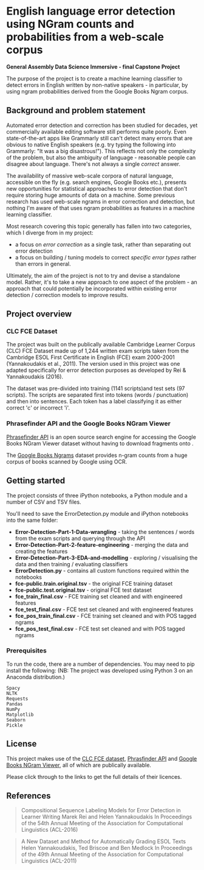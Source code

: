 # English language error detection using NGram counts and probabilities from a web-scale corpus

**General Assembly Data Science Immersive - final Capstone Project** 

The purpose of the project is to create a machine learning classifier to detect errors in English written by non-native speakers - in particular, by using ngram probabilities derived from the Google Books Ngram corpus. 


## Background and problem statement

Automated error detection and correction has been studied for decades, yet commercially available editing software still performs quite poorly. Even state-of-the-art apps like Grammarly still can't detect many errors that are obvious to native English speakers (e.g. try typing the following into Grammarly: "It was a big disastrous!"). This reflects not only the complexity of the problem, but also the ambiguity of language - reasonable people can disagree about language. There's not always a single <i>correct</i> answer.

The availability of massive web-scale corpora of natural language, accessible on the fly (e.g. search engines, Google Books etc.), presents new opportunities for statistical approaches to error detection that don't require storing huge amounts of data on a machine. Some previous research has used web-scale ngrams in error correction and detection, but nothing I'm aware of that uses ngram probabilities as features in a machine learning classifier.

Most research covering this topic generally has fallen into two categories, which I diverge from in my project:

- a focus on <i>error correction</i> as a single task, rather than separating out error detection
- a focus on building / tuning models to correct <i>specific error types</i> rather than errors in general.

Ultimately, the aim of the project is not to try and devise a standalone model. Rather, it's to take a new approach to one aspect of the problem - an approach that could potentially be incorporated within existing error detection / correction models to improve results.

## Project overview 

### CLC FCE Dataset

The project was built on the publically available Cambridge Learner Corpus (CLC) FCE Dataset made up of 1,244 written exam scripts taken from the Cambridge ESOL First Certificate in English (FCE) exam 2000-2001 (Yannakoudakis et al., 2011). The version used in this project was one adapted specifically for error detection purposes as developed by Rei & Yannakoudakis (2016). 

The dataset was pre-divided into training (1141 scripts)and test sets (97 scripts). The scripts are separated first into tokens (words / punctuation) and then into sentences. Each token has a label classifying it as either correct 'c' or incorrect 'i'.

### Phrasefinder API and the Google Books NGram Viewer

[Phrasefinder API](http://phrasefinder.io/) is an open source search engine for accessing the Google Books NGram Viewer dataset without having to download fragments onto . 

The [Google Books Ngrams](https://books.google.com/ngrams) dataset provides n-gram counts from a huge corpus of books scanned by Google using OCR.


## Getting started

The project consists of three iPython notebooks, a Python module and a number of CSV and TSV files.

You'll need to save the ErrorDetection.py module and iPython notebooks into the same folder:

- **Error-Detection-Part-1-Data-wrangling** - taking the sentences / words from the exam scripts and querying through the API 
- **Error-Detection-Part-2-feature-engineering** - merging the data and creating the features
- **Error-Detection-Part-3-EDA-and-modelling** - exploring / visualising the data and then training / evaluating classifiers
- **ErrorDetection.py** - contains all custom functions required within the notebooks
- **fce-public.train.original.tsv** - the original FCE training dataset
- **fce-public.test.original.tsv** - original FCE test dataset
- **fce_train_final.csv** - FCE training set cleaned and with engineered features
- **fce_test_final.csv** - FCE test set cleaned and with engineered features
- **fce_pos_train_final.csv** - FCE training set cleaned and with POS tagged ngrams
- **fce_pos_test_final.csv** - FCE test set cleaned and with POS tagged ngrams

### Prerequisites

To run the code, there are a number of dependencies. You may need to pip install the following:
(NB: The project was developed using Python 3 on an Anaconda distribution.)

```
Spacy
NLTK
Requests
Pandas
NumPy
Matplotlib
Seaborn
Pickle
```

## License

This project makes use of the [CLC FCE dataset](https://ilexir.co.uk/datasets/index.html), [Phrasfinder API](http://phrasefinder.io/about) and [Google Books NGram Viewer](https://books.google.com/ngrams/info), all of which are publically available. 

Please click through to the links to get the full details of their licences.

## References

> Compositional Sequence Labeling Models for Error Detection in Learner Writing
Marek Rei and Helen Yannakoudakis
In Proceedings of the 54th Annual Meeting of the Association for Computational Linguistics (ACL-2016)

> A New Dataset and Method for Automatically Grading ESOL Texts
Helen Yannakoudakis, Ted Briscoe and Ben Medlock
In Proceedings of the 49th Annual Meeting of the Association for Computational Linguistics (ACL-2011)


